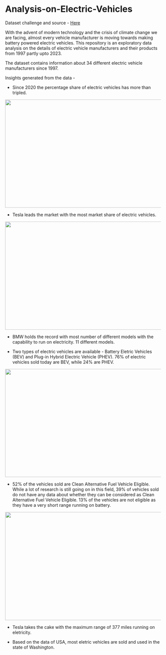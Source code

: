 # Analysis-on-Electric-Vehicles

Dataset challenge and source - [Here](https://docs.google.com/document/d/1oVk3v2x0CcupPhMqvtymotUK2lF6bp8Po9wIVYJPDGg/edit)

With the advent of modern technology and the crisis of climate change we are facing, almost every vehicle manufacturer is moving towards making battery powered electric vehicles. This repository is an exploratory data analysis on the details of electric vehicle manufacturers and their products from 1997 partly upto 2023.

The dataset contains information about 34 different electric vehicle manufacturers since 1997. 

Insights generated from the data - 

- Since 2020 the percentage share of electric vehicles has more than tripled.

<img src="https://github.com/Yash-Raghav/Analysis-on-Electric-Vehicles/assets/82383225/4de4e104-d16e-4326-a3f0-8f4ced9301fc" width="600" height="350">

  
- Tesla leads the market with the most market share of electric vehicles.

<img src="https://github.com/Yash-Raghav/Analysis-on-Electric-Vehicles/assets/82383225/7f9dee1b-b011-4ed9-8f77-3ed69f5f4d29" width="600" height="350">


- BMW holds the record with most number of different models with the capability to run on electricity. 11 different models.
  
- Two types of electric vehicles are available - Battery Eletric Vehicles (BEV) and Plug-in Hybrid Electric Vehicle (PHEV). 76% of electric vehicles sold today are BEV, while 24% are PHEV.


<img src="https://github.com/Yash-Raghav/Analysis-on-Electric-Vehicles/assets/82383225/cd267b7d-e6c2-48cc-8419-32091dfc4a2e" width="600" height="350">


- 52% of the vehicles sold are Clean Alternative Fuel Vehicle Eligible. While a lot of research is still going on in this field, 39% of vehicles sold do not have any data about whether they can be considered as  Clean Alternative Fuel Vehicle Eligible. 13% of the vehicles are not eligible as they have a very short range running on battery.

<img src="https://github.com/Yash-Raghav/Analysis-on-Electric-Vehicles/assets/82383225/34cb6dc3-3f55-4a92-9875-920169c53c5a" width="600" height="350">


- Tesla takes the cake with the maximum range of 377 miles running on eletricity.
  
- Based on the data of USA, most eletric vehicles are sold and used in the state of Washington.
